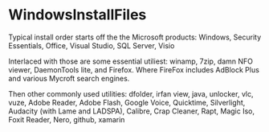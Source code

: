 WindowsInstallFiles
===================

Typical install order starts off the the Microsoft products: Windows, Security Essentials, Office, Visual Studio, SQL Server, Visio

Interlaced with those are some essential utiliest: winamp, 7zip, damn NFO viewer, DaemonTools lite, and Firefox.  Where FireFox includes AdBlock Plus and various Mycroft search engines.

Then other commonly used utilities: dfolder, irfan view, java, unlocker, vlc, vuze, Adobe Reader, Adobe Flash, Google Voice, Quicktime, Silverlight, Audacity (with Lame and LADSPA), Calibre, Crap Cleaner, Rapt, Magic Iso, Foxit Reader, Nero, github, xamarin


